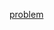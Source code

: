 [problem](https://practice.geeksforgeeks.org/problems/multiply-two-strings/1/?company[]=Amazon&company[]=Amazon&problemType=functional&page=1&sortBy=submissions&category[]=Mathematical&query=company[]AmazonproblemTypefunctionalpage1sortBysubmissionscompany[]Amazoncategory[]Mathematical)
